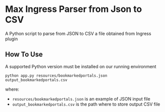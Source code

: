 # Max Ingress Parser from Json to CSV

A Python script to parse from JSON to CSV a file obtained from Ingress plugin

## How To Use

A supported Python version must be installed on our running environment

`python app.py resources/bookmarkedportals.json output_bookmarkedportals.csv`

where:
* `resources/bookmarkedportals.json` is an example of JSON input file
* `output_bookmarkedportals.csv` is the path where to store output CSV file 
     